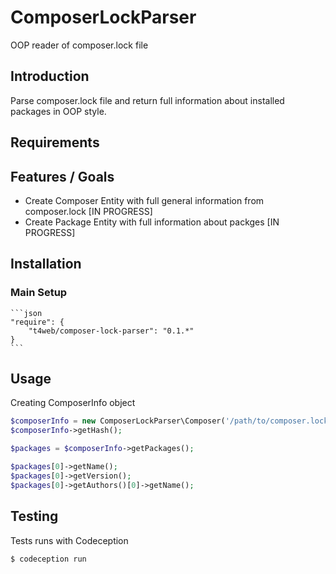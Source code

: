 ComposerLockParser
==================

OOP reader of composer.lock file

Introduction
------------
Parse composer.lock file and return full information about installed packages in OOP style.

Requirements
------------

Features / Goals
----------------
* Create Composer Entity with full general information from composer.lock [IN PROGRESS]
* Create Package Entity with full information about packges [IN PROGRESS]

Installation
------------
### Main Setup

    ```json
    "require": {
        "t4web/composer-lock-parser": "0.1.*"
    }
    ```

Usage
------------
Creating ComposerInfo object
```php
$composerInfo = new ComposerLockParser\Composer('/path/to/composer.lock');
$composerInfo->getHash();

$packages = $composerInfo->getPackages();

$packages[0]->getName();
$packages[0]->getVersion();
$packages[0]->getAuthors()[0]->getName();
```

Testing
------------
Tests runs with Codeception
```bash
$ codeception run
```
